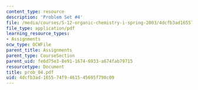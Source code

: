 ```yaml
---
content_type: resource
description: 'Problem Set #4'
file: /media/courses/5-12-organic-chemistry-i-spring-2003/4dcfb3ad165574f9461545695f798c09_prob_04.pdf
file_type: application/pdf
learning_resource_types:
- Assignments
ocw_type: OCWFile
parent_title: Assignments
parent_type: CourseSection
parent_uid: fe6d75e3-8e91-1674-6933-a674fab79715
resourcetype: Document
title: prob_04.pdf
uid: 4dcfb3ad-1655-74f9-4615-45695f798c09
---
```

